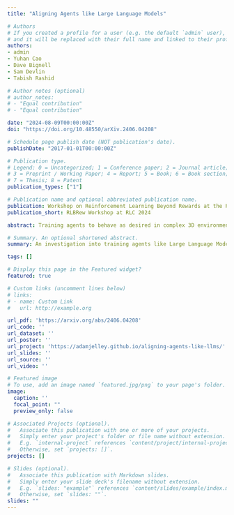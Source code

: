 ```yaml
---
title: "Aligning Agents like Large Language Models"

# Authors
# If you created a profile for a user (e.g. the default `admin` user), write the username (folder name) here
# and it will be replaced with their full name and linked to their profile.
authors:
- admin
- Yuhan Cao
- Dave Bignell
- Sam Devlin
- Tabish Rashid

# Author notes (optional)
# author_notes:
# - "Equal contribution"
# - "Equal contribution"

date: "2024-08-09T00:00:00Z"
doi: "https://doi.org/10.48550/arXiv.2406.04208"

# Schedule page publish date (NOT publication's date).
publishDate: "2017-01-01T00:00:00Z"

# Publication type.
# Legend: 0 = Uncategorized; 1 = Conference paper; 2 = Journal article;
# 3 = Preprint / Working Paper; 4 = Report; 5 = Book; 6 = Book section;
# 7 = Thesis; 8 = Patent
publication_types: ["1"]

# Publication name and optional abbreviated publication name.
publication: Workshop on Reinforcement Learning Beyond Rewards at the Reinforcement Learning Conference (RLC) 2024
publication_short: RLBRew Workshop at RLC 2024

abstract: Training agents to behave as desired in complex 3D environments from high-dimensional sensory information is challenging. Imitation learning from diverse human behavior provides a scalable approach for training an agent with a sensible behavioral prior, but such an agent may not perform the specific behaviors of interest when deployed. To address this issue, we draw an analogy between the undesirable behaviors of imitation learning agents and the unhelpful responses of unaligned large language models (LLMs). We then investigate how the procedure for aligning LLMs can be applied to aligning agents in a 3D environment from pixels. For our analysis, we utilize an academically illustrative part of a modern console game in which the human behavior distribution is multi-modal, but we want our agent to imitate a single mode of this behavior. We demonstrate that we can align our agent to consistently perform the desired mode, while providing insights and advice for successfully applying this approach to training agents. Project webpage at https://adamjelley.github.io/aligning-agents-like-llms/.

# Summary. An optional shortened abstract.
summary: An investigation into training agents like Large Language Models (LLMs) by unsupervised pre-training, supervised fine-tuning, and finally reinforcement learning from human feedback (RLHF). Presented at **RLBRew Workshop at RLC 2024**.

tags: []

# Display this page in the Featured widget?
featured: true

# Custom links (uncomment lines below)
# links:
# - name: Custom Link
#   url: http://example.org

url_pdf: 'https://arxiv.org/abs/2406.04208'
url_code: ''
url_dataset: ''
url_poster: ''
url_project: 'https://adamjelley.github.io/aligning-agents-like-llms/'
url_slides: ''
url_source: ''
url_video: ''

# Featured image
# To use, add an image named `featured.jpg/png` to your page's folder.
image:
  caption: ''
  focal_point: ""
  preview_only: false

# Associated Projects (optional).
#   Associate this publication with one or more of your projects.
#   Simply enter your project's folder or file name without extension.
#   E.g. `internal-project` references `content/project/internal-project/index.md`.
#   Otherwise, set `projects: []`.
projects: []

# Slides (optional).
#   Associate this publication with Markdown slides.
#   Simply enter your slide deck's filename without extension.
#   E.g. `slides: "example"` references `content/slides/example/index.md`.
#   Otherwise, set `slides: ""`.
slides: ""
---
```


<!-- {{% callout note %}}
Click the *Cite* button above to demo the feature to enable visitors to import publication metadata into their reference management software.
{{% /callout %}}

{{% callout note %}}
Create your slides in Markdown - click the *Slides* button to check out the example.
{{% /callout %}}

Supplementary notes can be added here, including [code, math, and images](https://wowchemy.com/docs/writing-markdown-latex/). -->
